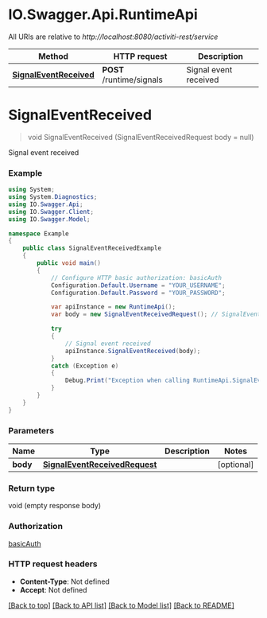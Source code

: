 # IO.Swagger.Api.RuntimeApi

All URIs are relative to *http://localhost:8080/activiti-rest/service*

Method | HTTP request | Description
------------- | ------------- | -------------
[**SignalEventReceived**](RuntimeApi.md#signaleventreceived) | **POST** /runtime/signals | Signal event received


<a name="signaleventreceived"></a>
# **SignalEventReceived**
> void SignalEventReceived (SignalEventReceivedRequest body = null)

Signal event received

### Example
```csharp
using System;
using System.Diagnostics;
using IO.Swagger.Api;
using IO.Swagger.Client;
using IO.Swagger.Model;

namespace Example
{
    public class SignalEventReceivedExample
    {
        public void main()
        {
            // Configure HTTP basic authorization: basicAuth
            Configuration.Default.Username = "YOUR_USERNAME";
            Configuration.Default.Password = "YOUR_PASSWORD";

            var apiInstance = new RuntimeApi();
            var body = new SignalEventReceivedRequest(); // SignalEventReceivedRequest |  (optional) 

            try
            {
                // Signal event received
                apiInstance.SignalEventReceived(body);
            }
            catch (Exception e)
            {
                Debug.Print("Exception when calling RuntimeApi.SignalEventReceived: " + e.Message );
            }
        }
    }
}
```

### Parameters

Name | Type | Description  | Notes
------------- | ------------- | ------------- | -------------
 **body** | [**SignalEventReceivedRequest**](SignalEventReceivedRequest.md)|  | [optional] 

### Return type

void (empty response body)

### Authorization

[basicAuth](../README.md#basicAuth)

### HTTP request headers

 - **Content-Type**: Not defined
 - **Accept**: Not defined

[[Back to top]](#) [[Back to API list]](../README.md#documentation-for-api-endpoints) [[Back to Model list]](../README.md#documentation-for-models) [[Back to README]](../README.md)

